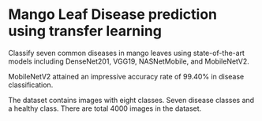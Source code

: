 # Mango Leaf Disease prediction using transfer learning

Classify seven common diseases in mango leaves using state-of-the-art models including DenseNet201, VGG19, NASNetMobile, and MobileNetV2.

MobileNetV2 attained an impressive accuracy rate of 99.40% in disease classification.

The dataset contains images with eight classes. Seven disease classes and a healthy class. There are total 4000 images in the dataset.

